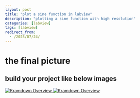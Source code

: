 ```yaml
---
layout: post
title: "plot a sine function in labview"
description: "plotting a sine function with high resolution"
categories: [labview]
tags: [labview]
redirect_from:
  - /2023/07/24/
---
```


# the final picture
## build your project like below images

<a class="post-image" href="/assets/images/posts/sin_front.png">
<img itemprop="image" data-src="/assets/images/posts/sin_front.png" src="/assets/javascripts/unveil/loader.gif" alt="Kramdown Overview" />
</a>

<a class="post-image" href="/assets/images/posts/sin_back.png">
<img itemprop="image" data-src="https:/assets/images/posts/sin_front.png" src="/assets/javascripts/unveil/loader.gif" alt="Kramdown Overview" />
</a>
